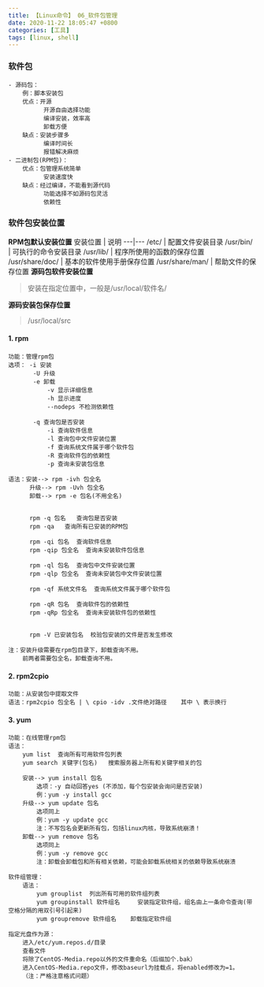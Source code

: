 ```yaml
---
title: 【Linux命令】 06_软件包管理
date: 2020-11-22 18:05:47 +0800
categories: [工具]
tags: [linux, shell]
---
```

### 软件包
    - 源码包：
        例：脚本安装包
        优点：开源
              开源自由选择功能
              编译安装，效率高
              卸载方便
        缺点：安装步骤多
              编译时间长
              报错解决麻烦
    - 二进制包(RPM包)：
        优点：包管理系统简单
              安装速度快
        缺点：经过编译，不能看到源代码
              功能选择不如源码包灵活
              依赖性
              
### 软件包安装位置
**RPM包默认安装位置**
安装位置 | 说明
---|---
/etc/ | 配置文件安装目录
/usr/bin/ | 可执行的命令安装目录
/usr/lib/ | 程序所使用的函数的保存位置
/usr/share/doc/ | 基本的软件使用手册保存位置
/usr/share/man/ | 帮助文件的保存位置
**源码包软件安装位置**  
> 安装在指定位置中，一般是/usr/local/软件名/ 

**源码安装包保存位置**  
> /usr/local/src

#### 1. rpm
    功能：管理rpm包
    选项： -i 安装
           -U 升级
           -e 卸载
               -v 显示详细信息
               -h 显示进度
               --nodeps 不检测依赖性
           
           -q 查询包是否安装
               -i 查询软件信息
               -l 查询包中文件安装位置
               -f 查询系统文件属于哪个软件包
               -R 查询软件包的依赖性
               -p 查询未安装包信息
               
    语法：安装--> rpm -ivh 包全名
          升级--> rpm -Uvh 包全名
          卸载--> rpm -e 包名(不用全名)
          
          
          rpm -q 包名   查询包是否安装
          rpm -qa   查询所有已安装的RPM包
          
          rpm -qi 包名  查询软件信息
          rpm -qip 包全名  查询未安装软件包信息
         
          rpm -ql 包名  查询包中文件安装位置
          rpm -qlp 包全名  查询未安装包中文件安装位置
          
          rpm -qf 系统文件名  查询系统文件属于哪个软件包
          
          rpm -qR 包名  查询软件包的依赖性
          rpm -qRp 包全名  查询未安装软件包的依赖性
          
          
          rpm -V 已安装包名  校验包安装的文件是否发生修改
          
    注：安装升级需要在rpm包目录下，卸载查询不用。
        前两者需要包全名，卸载查询不用。
        
#### 2. rpm2cpio
    功能：从安装包中提取文件
    语法：rpm2cpio 包全名 | \ cpio -idv .文件绝对路径    其中 \ 表示换行
    
    
#### 3. yum
    功能：在线管理rpm包
    语法：
        yum list  查询所有可用软件包列表
        yum search 关键字(包名)   搜索服务器上所有和关键字相关的包
        
        安装--> yum install 包名
            选项：-y 自动回答yes (不添加，每个包安装会询问是否安装)
            例：yum -y install gcc
        升级--> yum update 包名
            选项同上
            例：yum -y update gcc
            注：不写包名会更新所有包，包括linux内核，导致系统崩溃！
        卸载--> yum remove 包名
            选项同上
            例：yum -y remove gcc
            注：卸载会卸载包和所有相关依赖，可能会卸载系统相关的依赖导致系统崩溃
            
    软件组管理：
        语法：
            yum grouplist  列出所有可用的软件组列表
            yum groupinstall 软件组名     安装指定软件组，组名由上一条命令查询(带空格分隔的用双引号引起来)
            yum groupremove 软件组名    卸载指定软件组
            
    指定光盘作为源：
        进入/etc/yum.repos.d/目录
        查看文件
        将除了CentOS-Media.repo以外的文件重命名（后缀加个.bak）
        进入CentOS-Media.repo文件，修改baseurl为挂载点，将enabled修改为=1。
        （注：严格注意格式问题）
        
